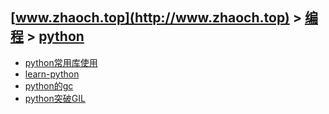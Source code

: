 ## [www.zhaoch.top](http://www.zhaoch.top) > [编程](http://www.zhaoch.top/编程) > [python](http://www.zhaoch.top/编程/python)
+ [python常用库使用](python常用库使用)
+ [learn-python](learn-python)
+ [python的gc](python的gc)
+ [python突破GIL](python突破GIL)

